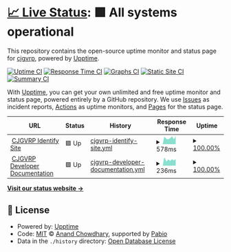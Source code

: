 # [📈 Live Status](https://status.cjgvrp.com): <!--live status--> **🟩 All systems operational**

This repository contains the open-source uptime monitor and status page for [cjgvrp](https://status.cjgvrp.com), powered by [Upptime](https://github.com/upptime/upptime).

[![Uptime CI](https://github.com/cjgvrp/cjgvrp-status-page/workflows/Uptime%20CI/badge.svg)](https://github.com/cjgvrp/cjgvrp-status-page/actions?query=workflow%3A%22Uptime+CI%22)
[![Response Time CI](https://github.com/cjgvrp/cjgvrp-status-page/workflows/Response%20Time%20CI/badge.svg)](https://github.com/cjgvrp/cjgvrp-status-page/actions?query=workflow%3A%22Response+Time+CI%22)
[![Graphs CI](https://github.com/cjgvrp/cjgvrp-status-page/workflows/Graphs%20CI/badge.svg)](https://github.com/cjgvrp/cjgvrp-status-page/actions?query=workflow%3A%22Graphs+CI%22)
[![Static Site CI](https://github.com/cjgvrp/cjgvrp-status-page/workflows/Static%20Site%20CI/badge.svg)](https://github.com/cjgvrp/cjgvrp-status-page/actions?query=workflow%3A%22Static+Site+CI%22)
[![Summary CI](https://github.com/cjgvrp/cjgvrp-status-page/workflows/Summary%20CI/badge.svg)](https://github.com/cjgvrp/cjgvrp-status-page/actions?query=workflow%3A%22Summary+CI%22)

With [Upptime](https://upptime.js.org), you can get your own unlimited and free uptime monitor and status page, powered entirely by a GitHub repository. We use [Issues](https://github.com/cjgvrp/cjgvrp-status-page/issues) as incident reports, [Actions](https://github.com/cjgvrp/cjgvrp-status-page/actions) as uptime monitors, and [Pages](https://status.cjgvrp.com) for the status page.

<!--start: status pages-->
<!-- This summary is generated by Upptime (https://github.com/upptime/upptime) -->
<!-- Do not edit this manually, your changes will be overwritten -->
<!-- prettier-ignore -->
| URL | Status | History | Response Time | Uptime |
| --- | ------ | ------- | ------------- | ------ |
| <img alt="" src="https://icons.duckduckgo.com/ip3/id-dev.cjgvrp.com.ico" height="13"> [CJGVRP Identify Site](https://id-dev.cjgvrp.com/s/status) | 🟩 Up | [cjgvrp-identify-site.yml](https://github.com/cjgvrp/cjgvrp-status-page/commits/HEAD/history/cjgvrp-identify-site.yml) | <details><summary><img alt="Response time graph" src="./graphs/cjgvrp-identify-site/response-time-week.png" height="20"> 578ms</summary><br><a href="https://status.cjgvrp.com/history/cjgvrp-identify-site"><img alt="Response time 554" src="https://img.shields.io/endpoint?url=https%3A%2F%2Fraw.githubusercontent.com%2Fcjgvrp%2Fcjgvrp-status-page%2FHEAD%2Fapi%2Fcjgvrp-identify-site%2Fresponse-time.json"></a><br><a href="https://status.cjgvrp.com/history/cjgvrp-identify-site"><img alt="24-hour response time 734" src="https://img.shields.io/endpoint?url=https%3A%2F%2Fraw.githubusercontent.com%2Fcjgvrp%2Fcjgvrp-status-page%2FHEAD%2Fapi%2Fcjgvrp-identify-site%2Fresponse-time-day.json"></a><br><a href="https://status.cjgvrp.com/history/cjgvrp-identify-site"><img alt="7-day response time 578" src="https://img.shields.io/endpoint?url=https%3A%2F%2Fraw.githubusercontent.com%2Fcjgvrp%2Fcjgvrp-status-page%2FHEAD%2Fapi%2Fcjgvrp-identify-site%2Fresponse-time-week.json"></a><br><a href="https://status.cjgvrp.com/history/cjgvrp-identify-site"><img alt="30-day response time 566" src="https://img.shields.io/endpoint?url=https%3A%2F%2Fraw.githubusercontent.com%2Fcjgvrp%2Fcjgvrp-status-page%2FHEAD%2Fapi%2Fcjgvrp-identify-site%2Fresponse-time-month.json"></a><br><a href="https://status.cjgvrp.com/history/cjgvrp-identify-site"><img alt="1-year response time 554" src="https://img.shields.io/endpoint?url=https%3A%2F%2Fraw.githubusercontent.com%2Fcjgvrp%2Fcjgvrp-status-page%2FHEAD%2Fapi%2Fcjgvrp-identify-site%2Fresponse-time-year.json"></a></details> | <details><summary><a href="https://status.cjgvrp.com/history/cjgvrp-identify-site">100.00%</a></summary><a href="https://status.cjgvrp.com/history/cjgvrp-identify-site"><img alt="All-time uptime 100.00%" src="https://img.shields.io/endpoint?url=https%3A%2F%2Fraw.githubusercontent.com%2Fcjgvrp%2Fcjgvrp-status-page%2FHEAD%2Fapi%2Fcjgvrp-identify-site%2Fuptime.json"></a><br><a href="https://status.cjgvrp.com/history/cjgvrp-identify-site"><img alt="24-hour uptime 100.00%" src="https://img.shields.io/endpoint?url=https%3A%2F%2Fraw.githubusercontent.com%2Fcjgvrp%2Fcjgvrp-status-page%2FHEAD%2Fapi%2Fcjgvrp-identify-site%2Fuptime-day.json"></a><br><a href="https://status.cjgvrp.com/history/cjgvrp-identify-site"><img alt="7-day uptime 100.00%" src="https://img.shields.io/endpoint?url=https%3A%2F%2Fraw.githubusercontent.com%2Fcjgvrp%2Fcjgvrp-status-page%2FHEAD%2Fapi%2Fcjgvrp-identify-site%2Fuptime-week.json"></a><br><a href="https://status.cjgvrp.com/history/cjgvrp-identify-site"><img alt="30-day uptime 100.00%" src="https://img.shields.io/endpoint?url=https%3A%2F%2Fraw.githubusercontent.com%2Fcjgvrp%2Fcjgvrp-status-page%2FHEAD%2Fapi%2Fcjgvrp-identify-site%2Fuptime-month.json"></a><br><a href="https://status.cjgvrp.com/history/cjgvrp-identify-site"><img alt="1-year uptime 100.00%" src="https://img.shields.io/endpoint?url=https%3A%2F%2Fraw.githubusercontent.com%2Fcjgvrp%2Fcjgvrp-status-page%2FHEAD%2Fapi%2Fcjgvrp-identify-site%2Fuptime-year.json"></a></details>
| <img alt="" src="https://icons.duckduckgo.com/ip3/developer.cjgvrp.com.ico" height="13"> [CJGVRP Developer Documentation](https://developer.cjgvrp.com) | 🟩 Up | [cjgvrp-developer-documentation.yml](https://github.com/cjgvrp/cjgvrp-status-page/commits/HEAD/history/cjgvrp-developer-documentation.yml) | <details><summary><img alt="Response time graph" src="./graphs/cjgvrp-developer-documentation/response-time-week.png" height="20"> 236ms</summary><br><a href="https://status.cjgvrp.com/history/cjgvrp-developer-documentation"><img alt="Response time 248" src="https://img.shields.io/endpoint?url=https%3A%2F%2Fraw.githubusercontent.com%2Fcjgvrp%2Fcjgvrp-status-page%2FHEAD%2Fapi%2Fcjgvrp-developer-documentation%2Fresponse-time.json"></a><br><a href="https://status.cjgvrp.com/history/cjgvrp-developer-documentation"><img alt="24-hour response time 268" src="https://img.shields.io/endpoint?url=https%3A%2F%2Fraw.githubusercontent.com%2Fcjgvrp%2Fcjgvrp-status-page%2FHEAD%2Fapi%2Fcjgvrp-developer-documentation%2Fresponse-time-day.json"></a><br><a href="https://status.cjgvrp.com/history/cjgvrp-developer-documentation"><img alt="7-day response time 236" src="https://img.shields.io/endpoint?url=https%3A%2F%2Fraw.githubusercontent.com%2Fcjgvrp%2Fcjgvrp-status-page%2FHEAD%2Fapi%2Fcjgvrp-developer-documentation%2Fresponse-time-week.json"></a><br><a href="https://status.cjgvrp.com/history/cjgvrp-developer-documentation"><img alt="30-day response time 244" src="https://img.shields.io/endpoint?url=https%3A%2F%2Fraw.githubusercontent.com%2Fcjgvrp%2Fcjgvrp-status-page%2FHEAD%2Fapi%2Fcjgvrp-developer-documentation%2Fresponse-time-month.json"></a><br><a href="https://status.cjgvrp.com/history/cjgvrp-developer-documentation"><img alt="1-year response time 248" src="https://img.shields.io/endpoint?url=https%3A%2F%2Fraw.githubusercontent.com%2Fcjgvrp%2Fcjgvrp-status-page%2FHEAD%2Fapi%2Fcjgvrp-developer-documentation%2Fresponse-time-year.json"></a></details> | <details><summary><a href="https://status.cjgvrp.com/history/cjgvrp-developer-documentation">100.00%</a></summary><a href="https://status.cjgvrp.com/history/cjgvrp-developer-documentation"><img alt="All-time uptime 100.00%" src="https://img.shields.io/endpoint?url=https%3A%2F%2Fraw.githubusercontent.com%2Fcjgvrp%2Fcjgvrp-status-page%2FHEAD%2Fapi%2Fcjgvrp-developer-documentation%2Fuptime.json"></a><br><a href="https://status.cjgvrp.com/history/cjgvrp-developer-documentation"><img alt="24-hour uptime 100.00%" src="https://img.shields.io/endpoint?url=https%3A%2F%2Fraw.githubusercontent.com%2Fcjgvrp%2Fcjgvrp-status-page%2FHEAD%2Fapi%2Fcjgvrp-developer-documentation%2Fuptime-day.json"></a><br><a href="https://status.cjgvrp.com/history/cjgvrp-developer-documentation"><img alt="7-day uptime 100.00%" src="https://img.shields.io/endpoint?url=https%3A%2F%2Fraw.githubusercontent.com%2Fcjgvrp%2Fcjgvrp-status-page%2FHEAD%2Fapi%2Fcjgvrp-developer-documentation%2Fuptime-week.json"></a><br><a href="https://status.cjgvrp.com/history/cjgvrp-developer-documentation"><img alt="30-day uptime 100.00%" src="https://img.shields.io/endpoint?url=https%3A%2F%2Fraw.githubusercontent.com%2Fcjgvrp%2Fcjgvrp-status-page%2FHEAD%2Fapi%2Fcjgvrp-developer-documentation%2Fuptime-month.json"></a><br><a href="https://status.cjgvrp.com/history/cjgvrp-developer-documentation"><img alt="1-year uptime 100.00%" src="https://img.shields.io/endpoint?url=https%3A%2F%2Fraw.githubusercontent.com%2Fcjgvrp%2Fcjgvrp-status-page%2FHEAD%2Fapi%2Fcjgvrp-developer-documentation%2Fuptime-year.json"></a></details>

<!--end: status pages-->

[**Visit our status website →**](https://status.cjgvrp.com)

## 📄 License

- Powered by: [Upptime](https://github.com/upptime/upptime)
- Code: [MIT](./LICENSE) © [Anand Chowdhary](https://anandchowdhary.com), supported by [Pabio](https://pabio.com)
- Data in the `./history` directory: [Open Database License](https://opendatacommons.org/licenses/odbl/1-0/)
